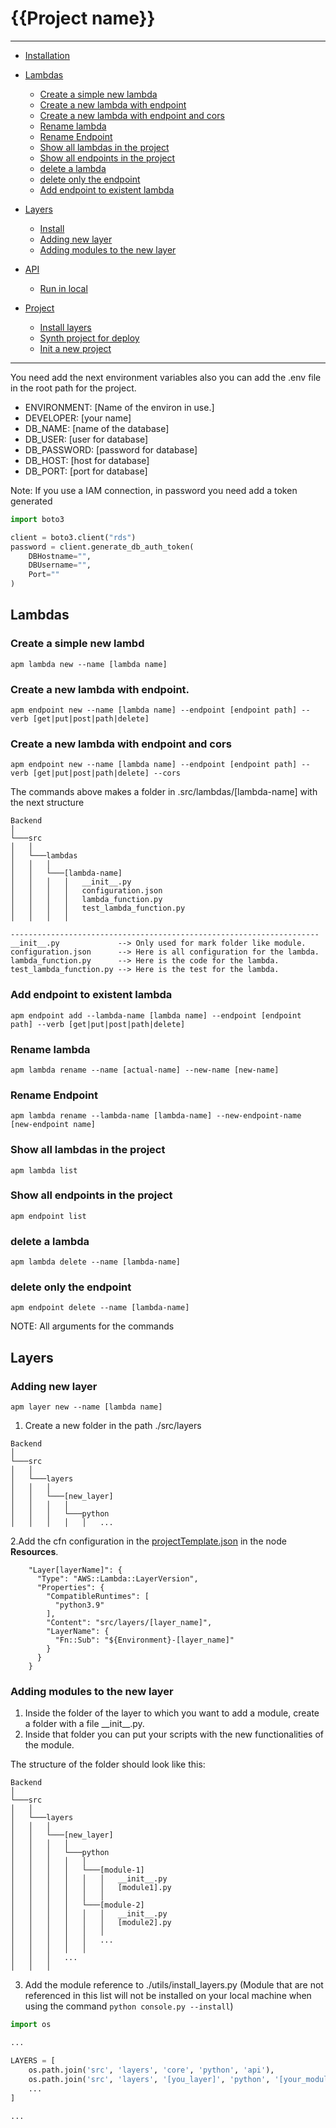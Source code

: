 # {{Project name}}

***

- [Installation](#Installation)
- [Lambdas](#Lambdas)
    * [Create a simple new lambda](#)
    * [Create a new lambda with endpoint](#)
    * [Create a new lambda with endpoint and cors](#)
    * [Rename lambda](#)
    * [Rename Endpoint](#)
    * [Show all lambdas in the project](#)
    * [Show all endpoints in the project](#)
    * [delete a lambda](#)
    * [delete only the endpoint](#)
    * [Add endpoint to existent lambda](#)

- [Layers](#Layers)
    * [Install](#)
    * [Adding new layer](#)
    * [Adding modules to the new layer](#)

- [API](#API)
    * [Run in local](#)

- [Project](#)
    * [Install layers](#)
    * [Synth project for deploy](#)
    * [Init a new project](#)

***


You need add the next environment variables also you can add the .env file in the root path for the project.

* ENVIRONMENT: [Name of the environ in use.]
* DEVELOPER: [your name]
* DB_NAME: [name of the database]
* DB_USER: [user for database]
* DB_PASSWORD: [password for database]
* DB_HOST: [host for database]
* DB_PORT: [port for database]

Note: If you use a IAM connection, in password you need add a token generated

```python
import boto3

client = boto3.client("rds")
password = client.generate_db_auth_token(
    DBHostname="",
    DBUsername="",
    Port=""
)
```

## Lambdas

### Create a simple new lambd

````commandline
apm lambda new --name [lambda name]
````

### Create a new lambda with endpoint.

````commandline
apm endpoint new --name [lambda name] --endpoint [endpoint path] --verb [get|put|post|path|delete]
````

### Create a new lambda with endpoint and cors

````commandline
apm endpoint new --name [lambda name] --endpoint [endpoint path] --verb [get|put|post|path|delete] --cors
````

The commands above makes a folder in .src/lambdas/[lambda-name] with the next structure

```
Backend 
│
└───src
│   │
│   └───lambdas
│   │   │
│   │   └───[lambda-name]
│   │   │   │   __init__.py
│   │   │   │   configuration.json
│   │   │   │   lambda_function.py
│   │   │   │   test_lambda_function.py
│   │   │   │   

---------------------------------------------------------------------
__init__.py             --> Only used for mark folder like module.
configuration.json      --> Here is all configuration for the lambda.
lambda_function.py      --> Here is the code for the lambda.
test_lambda_function.py --> Here is the test for the lambda.
```

### Add endpoint to existent lambda

````commandline
apm endpoint add --lambda-name [lambda name] --endpoint [endpoint path] --verb [get|put|post|path|delete]
````

### Rename lambda

````commandline
apm lambda rename --name [actual-name] --new-name [new-name]
```` 

### Rename Endpoint

````commandline
apm lambda rename --lambda-name [lambda-name] --new-endpoint-name [new-endpoint name]
````

### Show all lambdas in the project

````commandline
apm lambda list
````

### Show all endpoints in the project

````commandline
apm endpoint list
````

### delete a lambda

````commandline
apm lambda delete --name [lambda-name]
````

### delete only the endpoint

````commandline
apm endpoint delete --name [lambda-name]
````


NOTE: All arguments for the commands 

## Layers

### Adding new layer

````commandline
apm layer new --name [lambda name]
````

1. Create a new folder in the path ./src/layers

```
Backend 
│
└───src
│   │
│   └───layers
│   │   │
│   │   └───[new_layer]
│   │   │   │   
│   │   │   └───python
│   │   │   │   │   ...

```

2.Add the cfn configuration in the [projectTemplate.json]('./projectTemplate.json) in the node **Resources**.

```
    "Layer[layerName]": {
      "Type": "AWS::Lambda::LayerVersion",
      "Properties": {
        "CompatibleRuntimes": [
          "python3.9"
        ],
        "Content": "src/layers/[layer_name]",
        "LayerName": {
          "Fn::Sub": "${Environment}-[layer_name]"
        }
      }
    }
```

### Adding modules to the new layer

1. Inside the folder of the layer to which you want to add a module, create a folder with a file \_\_init__.py.
2. Inside that folder you can put your scripts with the new functionalities of the module.

The structure of the folder should look like this:

```
Backend 
│
└───src
│   │
│   └───layers
│   │   │   
│   │   └───[new_layer]
│   │   │   │   
│   │   │   └───python
│   │   │   │   │   
│   │   │   │   └───[module-1]
│   │   │   │   │   │   __init__.py
│   │   │   │   │   │   [module1].py
│   │   │   │   │   │
│   │   │   │   └───[module-2]
│   │   │   │   │   │   __init__.py
│   │   │   │   │   │   [module2].py
│   │   │   │   │   │
│   │   │   │   │   ...
│   │   │   │   │   
│   │   │   ...
│   │   │   

```

3. Add the module reference to ./utils/install_layers.py (Module that are not referenced in this list will not be
   installed on your local machine when using the command ``python console.py --install``)

```python
import os

...

LAYERS = [
    os.path.join('src', 'layers', 'core', 'python', 'api'),
    os.path.join('src', 'layers', '[you_layer]', 'python', '[your_module]'),
    ...
]

...
```

